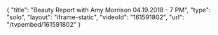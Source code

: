 {
    "title": "Beauty Report with Amy Morrison 04.19.2018 - 7 PM",
    "type": "solo",
    "layout": "iframe-static",
    "videoId": "161591802",
    "url": "\/tvpembed\/161591802"
}